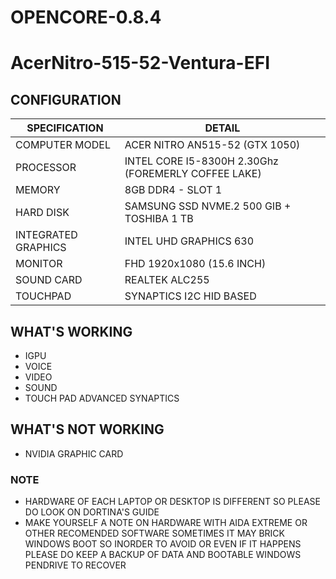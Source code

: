 # OPENCORE-0.8.4
# AcerNitro-515-52-Ventura-EFI


## CONFIGURATION

| SPECIFICATION | DETAIL |
| --- | --- |
| COMPUTER MODEL | ACER NITRO AN515-52 (GTX 1050) |
| PROCESSOR | INTEL CORE I5-8300H 2.30Ghz (FOREMERLY COFFEE LAKE) |
| MEMORY | 8GB DDR4 - SLOT 1 |
| HARD DISK | SAMSUNG SSD NVME.2 500 GIB + TOSHIBA 1 TB |
| INTEGRATED GRAPHICS | INTEL UHD GRAPHICS 630 |
| MONITOR | FHD 1920x1080 (15.6 INCH) |
| SOUND CARD | REALTEK ALC255 |
| TOUCHPAD | SYNAPTICS I2C HID BASED |


## WHAT'S WORKING 

* IGPU
* VOICE
* VIDEO 
* SOUND 
* TOUCH PAD ADVANCED SYNAPTICS 

## WHAT'S NOT WORKING 

* NVIDIA GRAPHIC CARD 


### NOTE

* HARDWARE OF EACH LAPTOP OR DESKTOP IS DIFFERENT SO PLEASE DO LOOK ON DORTINA'S GUIDE
* MAKE YOURSELF A NOTE ON HARDWARE WITH AIDA EXTREME OR OTHER RECOMENDED SOFTWARE SOMETIMES IT MAY BRICK WINDOWS BOOT SO INORDER TO AVOID OR EVEN IF IT HAPPENS PLEASE DO KEEP A BACKUP OF DATA AND BOOTABLE WINDOWS PENDRIVE TO RECOVER 



